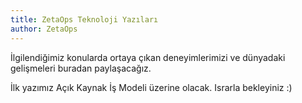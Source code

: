 ```yaml
---
title: ZetaOps Teknoloji Yazıları
author: ZetaOps
---
```


İlgilendiğimiz konularda ortaya çıkan deneyimlerimizi ve dünyadaki gelişmeleri buradan paylaşacağız.

İlk yazımız Açık Kaynak İş Modeli üzerine olacak. Israrla bekleyiniz :)
